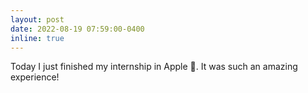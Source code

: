 ```yaml
---
layout: post
date: 2022-08-19 07:59:00-0400
inline: true
---
```


Today I just finished my internship in Apple :apple:. It was such an amazing experience! 
